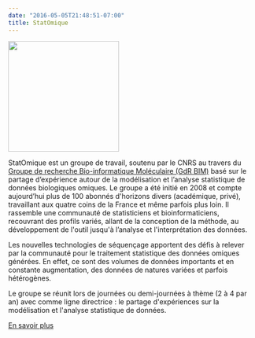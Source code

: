 ```yaml
---
date: "2016-05-05T21:48:51-07:00"
title: StatOmique 
---
```


<img src="../media/LOGO-GDR_BIM_Vecto.png" width="225">

StatOmique est un groupe de travail, soutenu par le CNRS au travers du [Groupe de recherche Bio-informatique Moléculaire (GdR BIM)](https://www.gdr-bim.cnrs.fr/) basé sur le partage d’expérience autour de la modélisation et l’analyse statistique de données biologiques omiques. Le groupe a été initié en 2008 et compte aujourd’hui plus de 100 abonnés d'horizons divers (académique, privé), travaillant aux quatre coins de la France et même parfois plus loin.  Il rassemble une communauté de statisticiens et bioinformaticiens, recouvrant des profils variés, allant de la conception de la méthode, au développement de l'outil jusqu'à l’analyse et l'interprétation des données.

Les nouvelles technologies de séquençage apportent des défis à relever par la communauté pour le traitement statistique des données omiques générées. En effet, ce sont des volumes de données importants et en constante augmentation, des données de natures variées  et parfois hétérogènes. 

Le groupe se réunit lors de journées ou demi-journées à thème (2 à 4 par an) avec comme ligne directrice : le partage d'expériences sur la modélisation et l'analyse statistique de données.

[En savoir plus](/apropos/)

